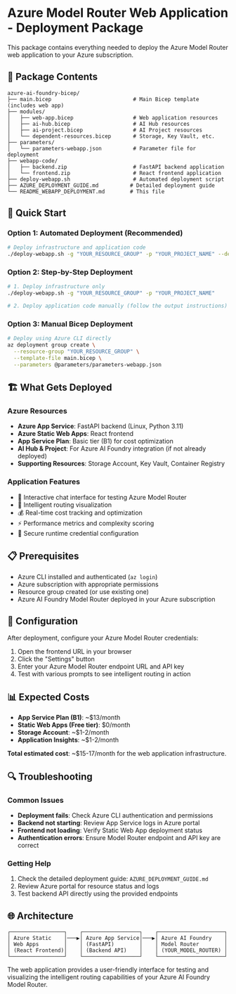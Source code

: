 # Azure Model Router Web Application - Deployment Package

This package contains everything needed to deploy the Azure Model Router web application to your Azure subscription.

## 📁 Package Contents

```
azure-ai-foundry-bicep/
├── main.bicep                          # Main Bicep template (includes web app)
├── modules/
│   ├── web-app.bicep                   # Web application resources
│   ├── ai-hub.bicep                    # AI Hub resources
│   ├── ai-project.bicep                # AI Project resources
│   └── dependent-resources.bicep       # Storage, Key Vault, etc.
├── parameters/
│   └── parameters-webapp.json          # Parameter file for deployment
├── webapp-code/
│   ├── backend.zip                     # FastAPI backend application
│   └── frontend.zip                    # React frontend application
├── deploy-webapp.sh                    # Automated deployment script
├── AZURE_DEPLOYMENT_GUIDE.md          # Detailed deployment guide
└── README_WEBAPP_DEPLOYMENT.md        # This file
```

## 🚀 Quick Start

### Option 1: Automated Deployment (Recommended)
```bash
# Deploy infrastructure and application code
./deploy-webapp.sh -g "YOUR_RESOURCE_GROUP" -p "YOUR_PROJECT_NAME" --deploy-code
```

### Option 2: Step-by-Step Deployment
```bash
# 1. Deploy infrastructure only
./deploy-webapp.sh -g "YOUR_RESOURCE_GROUP" -p "YOUR_PROJECT_NAME"

# 2. Deploy application code manually (follow the output instructions)
```

### Option 3: Manual Bicep Deployment
```bash
# Deploy using Azure CLI directly
az deployment group create \
  --resource-group "YOUR_RESOURCE_GROUP" \
  --template-file main.bicep \
  --parameters @parameters/parameters-webapp.json
```

## 🏗️ What Gets Deployed

### Azure Resources
- **Azure App Service**: FastAPI backend (Linux, Python 3.11)
- **Azure Static Web Apps**: React frontend
- **App Service Plan**: Basic tier (B1) for cost optimization
- **AI Hub & Project**: For Azure AI Foundry integration (if not already deployed)
- **Supporting Resources**: Storage Account, Key Vault, Container Registry

### Application Features
- 🤖 Interactive chat interface for testing Azure Model Router
- 🧠 Intelligent routing visualization
- 💰 Real-time cost tracking and optimization
- ⚡ Performance metrics and complexity scoring
- 🔐 Secure runtime credential configuration

## 📋 Prerequisites

- Azure CLI installed and authenticated (`az login`)
- Azure subscription with appropriate permissions
- Resource group created (or use existing one)
- Azure AI Foundry Model Router deployed in your Azure subscription

## 🔧 Configuration

After deployment, configure your Azure Model Router credentials:

1. Open the frontend URL in your browser
2. Click the "Settings" button
3. Enter your Azure Model Router endpoint URL and API key
4. Test with various prompts to see intelligent routing in action

## 📊 Expected Costs

- **App Service Plan (B1)**: ~$13/month
- **Static Web Apps (Free tier)**: $0/month
- **Storage Account**: ~$1-2/month
- **Application Insights**: ~$1-2/month

**Total estimated cost**: ~$15-17/month for the web application infrastructure.

## 🔍 Troubleshooting

### Common Issues
- **Deployment fails**: Check Azure CLI authentication and permissions
- **Backend not starting**: Review App Service logs in Azure portal
- **Frontend not loading**: Verify Static Web App deployment status
- **Authentication errors**: Ensure Model Router endpoint and API key are correct

### Getting Help
1. Check the detailed deployment guide: `AZURE_DEPLOYMENT_GUIDE.md`
2. Review Azure portal for resource status and logs
3. Test backend API directly using the provided endpoints

## 🌐 Architecture

```
┌─────────────────┐    ┌──────────────────┐    ┌─────────────────────┐
│ Azure Static    │───▶│ Azure App Service│───▶│ Azure AI Foundry    │
│ Web Apps        │    │ (FastAPI)        │    │ Model Router        │
│ (React Frontend)│    │ (Backend API)    │    │ (YOUR_MODEL_ROUTER) │
└─────────────────┘    └──────────────────┘    └─────────────────────┘
```

The web application provides a user-friendly interface for testing and visualizing the intelligent routing capabilities of your Azure AI Foundry Model Router.

